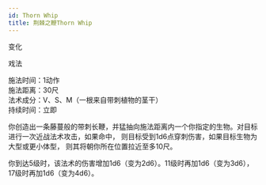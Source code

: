 ```yaml
---
id: Thorn Whip
title: 荆棘之鞭Thorn Whip
---
```


变化

戏法

施法时间：1动作  
施法距离：30尺  
法术成分：V、S、M（一根来自带刺植物的茎干）  
持续时间：立即  


你创造出一条藤蔓般的带刺长鞭，并猛抽向施法距离内一个你指定的生物。对目标进行一次近战法术攻击，如果命中，
则目标受到1d6点穿刺伤害，如果目标生物为大型或更小体型，
则其将朝你所在位置拉近至多10尺。


你到达5级时，该法术的伤害增加1d6（变为2d6）。11级时再加1d6（变为3d6），17级时再加1d6（变为4d6）。
